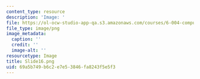 ```yaml
---
content_type: resource
description: 'Image: '
file: https://ol-ocw-studio-app-qa.s3.amazonaws.com/courses/6-004-computation-structures-spring-2017/69a5b749b6c2e7e53846fa8243f5e5f3_Slide16.png
file_type: image/png
image_metadata:
  caption: ''
  credit: ''
  image-alt: ''
resourcetype: Image
title: Slide16.png
uid: 69a5b749-b6c2-e7e5-3846-fa8243f5e5f3
---
```

